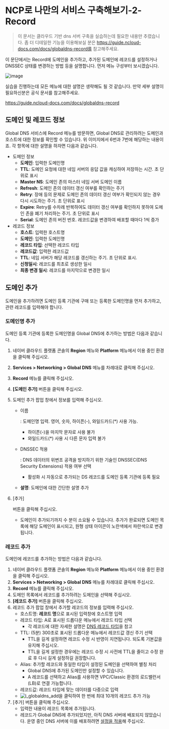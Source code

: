 # NCP로 나만의 서비스 구축해보기-2- Record

> 이 문서는 클라우드 기반 dns 서버 구축을 실습하는데 필요한 내용만 추렸습니다. 좀 더 디테일한 기능을 이용해보실 분은 https://guide.ncloud-docs.com/docs/globaldns-record를 참고해주세요.

이 문단에서는 Record에 도메인을 추가하고, 추가된 도메인에 레코드를 설정하거나 DNSSEC 상태를 변경하는 방법 등을 설명합니다. 먼저 메뉴 구성부터 보시겠습니다.

![image](https://github.com/f-lab-edu/payment-lab/assets/81374655/a645b27f-2ced-4f9d-88a6-be69014104b6)

실습을 진행하는데 모든 메뉴에 대한 설명은 생략해도 될 것 같습니다. 만약 세부 설명이 필요하신분은 공식 문서를 참고해주세요.

https://guide.ncloud-docs.com/docs/globaldns-record

## 도메인 및 레코드 정보

Global DNS 서비스에 Record 메뉴를 방문하면, Global DNS로 관리하려는 도메인과 호스트에 대한 정보를 확인할 수 있습니다. 위 이미지에서 6번과 7번에 해당하는 내용이죠. 각 항목에 대한 설명을 하자면 다음과 같습니다.

- 도메인 정보
  - **도메인**: 입력한 도메인명
  - **TTL**: 도메인 요청에 대한 네임 서버의 응답 값을 캐싱하여 저장하는 시간. 초 단위로 표시
  - **Master NS**: 도메인 존의 마스터 네임 서버 도메인 이름
  - **Refresh**: 도메인 존의 데이터 갱신 여부를 확인하는 주기
  - **Retry**: 장애 등의 문제로 도메인 존의 데이터 갱신 여부가 확인되지 않는 경우 다시 시도하는 주기. 초 단위로 표시
  - **Expire**: Retry를 수차례 반복하여도 데이터 갱신 여부를 확인하지 못하여 도메인 존을 폐기 처리하는 주기. 초 단위로 표시
  - **Serial**: 도메인 존의 버전 번호. 레코드값을 변경하여 배포할 때마다 1씩 증가
- 레코드 정보
  - **호스트**: 입력한 호스트명
  - **도메인**: 입력한 도메인명
  - **레코드 타입**: 선택한 레코드 타입
  - **레코드값**: 입력한 레코드값
  - **TTL**: 네임 서버가 해당 레코드를 갱신하는 주기. 초 단위로 표시.
  - **신청일시**: 레코드를 최초로 생성한 일시
  - **최종 변경 일시**: 레코드를 마지막으로 변경한 일시

## 도메인 추가

도메인을 추가하려면 도메인 등록 기관에 구매 또는 등록한 도메인명을 먼저 추가하고, 관련 레코드를 입력해야 합니다.

### 도메인명 추가

도메인 등록 기관에 등록한 도메인명을 Global DNS에 추가하는 방법은 다음과 같습니다.

1. 네이버 클라우드 플랫폼 콘솔의 **Region** 메뉴와 **Platform** 메뉴에서 이용 중인 환경을 클릭해 주십시오.

2. **Services > Networking > Global DNS** 메뉴를 차례대로 클릭해 주십시오.

3. **Record** 메뉴를 클릭해 주십시오.

4. **[도메인 추가]** 버튼을 클릭해 주십시오.

5. 도메인 추가 팝업 창에서 정보를 입력해 주십시오.

   - 이름

     : 도메인명 입력. 영어, 숫자, 하이픈(-), 와일드카드(*) 사용 가능.

     - 하이픈(-)을 마지막 문자로 사용 불가
     - 와일드카드(*) 사용 시 다른 문자 입력 불가

   - DNSSEC 적용

     : DNS 데이터의 위변조 공격을 방지하기 위한 기술인 DNSSEC(DNS Security Extensions) 적용 여부 선택

     - 활성화 시 자동으로 추가되는 DS 레코드를 도메인 등록 기관에 등록 필요

   - **설명**: 도메인에 대한 간단한 설명 추가

6. [추가]

    

   버튼을 클릭해 주십시오.

   - 도메인이 추가되기까지 수 분이 소요될 수 있습니다. 추가가 완료되면 도메인 목록에 해당 도메인이 표시되고, 원형 상태 아이콘이 노란색에서 파란색으로 변경됩니다.

### 레코드 추가

도메인에 레코드를 추가하는 방법은 다음과 같습니다.

1. 네이버 클라우드 플랫폼 콘솔의 **Region** 메뉴와 **Platform** 메뉴에서 이용 중인 환경을 클릭해 주십시오.
2. **Services > Networking > Global DNS** 메뉴를 차례대로 클릭해 주십시오.
3. **Record** 메뉴를 클릭해 주십시오.
4. 도메인 목록에서 레코드를 추가하려는 도메인을 선택해 주십시오.
5. **[레코드 추가]** 버튼을 클릭해 주십시오.
6. 레코드 추가 팝업 창에서 추가할 레코드의 정보를 입력해 주십시오.
   - 호스트명: **레코드 명**으로 표시된 입력창에 호스트명 입력
   - 레코드 타입: A로 표시된 드롭다운 메뉴에서 레코드 타입 선택
     - 각 레코드에 대한 자세한 설명은 [DNS 레코드 타입](https://guide.ncloud-docs.com/docs/globaldns-info#DNS레코드타입)을 참고
   - TTL: (5분) 300초로 표시된 드롭다운 메뉴에서 레코드값 갱신 주기 선택
     - TTL을 길게 설정하면 레코드 수정 시 반영이 지연됩니다. 되도록 기본값을 유지해 주십시오.
     - TTL을 길게 설정한 경우에는 레코드 수정 시 사전에 TTL을 줄이고 수정 완료 후 다시 길게 설정하길 권장합니다.
   - Alias: 추가할 레코드와 동일한 타입이 설정된 도메인을 선택하여 별칭 처리
     - Global DNS에 추가된 도메인만 설정할 수 있습니다.
     - A 레코드를 선택하고 Alias를 사용하면 VPC/Classic 환경의 로드밸런서(LB)로 연결 가능합니다.
   - 레코드값: 레코드 타입에 맞는 데이터를 다중으로 입력
   - ![i_globaldns_add](https://cdn.document360.io/6998976f-9d95-4df8-b847-d375892b92c2/Images/Documentation/i_globaldns_add.png?sv=2019-07-07&sig=n0ZE0vVN77Isfbv4zWPybYrTpFZjBZwcjIe53ZT%2B6i8%3D&spr=https%2Chttp&st=2023-11-09T05%3A13%3A50Z&se=2023-11-09T05%3A23%3A50Z&srt=o&ss=b&sp=r)을 클릭하여 한 번에 최대 10개의 레코드 추가 가능
7. [추가] 버튼을 클릭해 주십시오.
   - 입력한 내용이 레코드 목록에 추가됩니다.
   - 레코드가 Global DNS에 추가되었지만, 아직 DNS 서버에 배포되지 않았습니다. 운영 중인 DNS 서버에 이를 배포하려면 [설정을 적용](https://guide.ncloud-docs.com/docs/globaldns-record#설정적용)해 주십시오.

